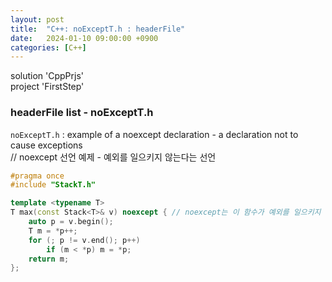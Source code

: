 ```yaml
---
layout: post
title:  "C++: noExceptT.h : headerFile"
date:   2024-01-10 09:00:00 +0900
categories: [C++]
---
```


solution 'CppPrjs'   
project 'FirstStep'   
   
### headerFile list - noExceptT.h   
`noExceptT.h` : example of a noexcept declaration - a declaration not to cause exceptions   
// noexcept 선언 예제 - 예외를 일으키지 않는다는 선언   
   
```cpp
#pragma once
#include "StackT.h"

template <typename T>
T max(const Stack<T>& v) noexcept {	// noexcept는 이 함수가 예외를 일으키지 않는다는 선언 - 이 함수를 호출하여 사용하는 곳에서도 예외 처리를 할 필요가 없음
	auto p = v.begin();
	T m = *p++;
	for (; p != v.end(); p++)
		if (m < *p) m = *p;
	return m;
};
```
